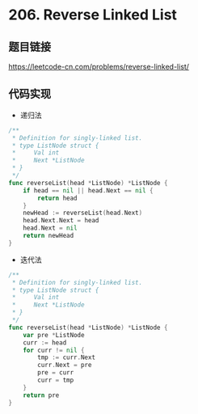 # 206. Reverse Linked List

## 题目链接

https://leetcode-cn.com/problems/reverse-linked-list/

## 代码实现
- 递归法
```go
/**
 * Definition for singly-linked list.
 * type ListNode struct {
 *     Val int
 *     Next *ListNode
 * }
 */
func reverseList(head *ListNode) *ListNode {
    if head == nil || head.Next == nil {
        return head
    }
    newHead := reverseList(head.Next)
    head.Next.Next = head
    head.Next = nil
    return newHead
}
```
- 迭代法
```go
/**
 * Definition for singly-linked list.
 * type ListNode struct {
 *     Val int
 *     Next *ListNode
 * }
 */
func reverseList(head *ListNode) *ListNode {
    var pre *ListNode
    curr := head
    for curr != nil {
        tmp := curr.Next
        curr.Next = pre
        pre = curr
        curr = tmp
    }
    return pre
}
```
